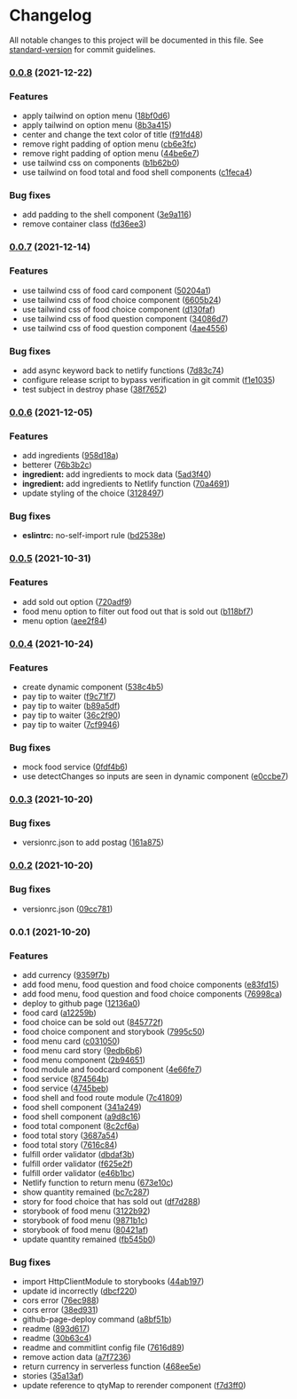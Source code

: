 # Changelog

All notable changes to this project will be documented in this file. See [standard-version](https://github.com/conventional-changelog/standard-version) for commit guidelines.

### [0.0.8](https://github.com/railsstudent/ng-spanish-menu/compare/0.0.7...0.0.8) (2021-12-22)


### Features

* apply tailwind on option menu ([18bf0d6](https://github.com/railsstudent/ng-spanish-menu/commit/18bf0d6b02056f66c15c5a428ecc8a5183df14ba))
* apply tailwind on option menu ([8b3a415](https://github.com/railsstudent/ng-spanish-menu/commit/8b3a415f5e4384867f9fa59182b3e0c92cd4f1cd))
* center and change the text color of title ([f91fd48](https://github.com/railsstudent/ng-spanish-menu/commit/f91fd48298a3749d2dd324f4b13e4dffc08473cf))
* remove right padding of option menu ([cb6e3fc](https://github.com/railsstudent/ng-spanish-menu/commit/cb6e3fc79ef57f4f4544d422abea88afb7fc2336))
* remove right padding of option menu ([44be6e7](https://github.com/railsstudent/ng-spanish-menu/commit/44be6e7603d0a8e255c2c398d11cdfe7d5cc2ad2))
* use tailwind css on components ([b1b62b0](https://github.com/railsstudent/ng-spanish-menu/commit/b1b62b0869b3e794fb7258596a9844aac245677c))
* use tailwind on food total and food shell components ([c1feca4](https://github.com/railsstudent/ng-spanish-menu/commit/c1feca47eefe65a870064fc042ad8ac9a5cf81f0))


### Bug fixes

* add padding to the shell component ([3e9a116](https://github.com/railsstudent/ng-spanish-menu/commit/3e9a11681120c0c9592bdbacf2ec64d8f1b30f58))
* remove container class ([fd36ee3](https://github.com/railsstudent/ng-spanish-menu/commit/fd36ee357b65fc9fb3f4b4f75bb530bbdd66633c))

### [0.0.7](https://github.com/railsstudent/ng-spanish-menu/compare/0.0.6...0.0.7) (2021-12-14)


### Features

* use tailwind css of food card component ([50204a1](https://github.com/railsstudent/ng-spanish-menu/commit/50204a1f6c400866e664a77bb569fede98588641))
* use tailwind css of food choice component ([6605b24](https://github.com/railsstudent/ng-spanish-menu/commit/6605b249315c592dc5e1c25109ed3e0fce4937e2))
* use tailwind css of food choice component ([d130faf](https://github.com/railsstudent/ng-spanish-menu/commit/d130fafacaea85b269c597ed9466c704cbb65a6f))
* use tailwind css of food question component ([34086d7](https://github.com/railsstudent/ng-spanish-menu/commit/34086d7e75bc9725014a61b6731b82e80b40e4c1))
* use tailwind css of food question component ([4ae4556](https://github.com/railsstudent/ng-spanish-menu/commit/4ae4556fcb734f98cd98fb64e66c32464dc78f03))


### Bug fixes

* add async keyword back to netlify functions ([7d83c74](https://github.com/railsstudent/ng-spanish-menu/commit/7d83c74b797c00ca5cb06b83969c26fa7258f644))
* configure release script to bypass verification in git commit ([f1e1035](https://github.com/railsstudent/ng-spanish-menu/commit/f1e10353857e4e3bef2e1019d3df5efd330ec201))
* test subject in destroy phase ([38f7652](https://github.com/railsstudent/ng-spanish-menu/commit/38f7652db9c0db026b74d8beffccd9c83d23c7cf))

### [0.0.6](https://github.com/railsstudent/ng-spanish-menu/compare/0.0.5...0.0.6) (2021-12-05)

### Features

- add ingredients ([958d18a](https://github.com/railsstudent/ng-spanish-menu/commit/958d18a492bd46273c82b1e4237b3b84fc26b356))
- betterer ([76b3b2c](https://github.com/railsstudent/ng-spanish-menu/commit/76b3b2c9363a83f2ff62c0fafc8597b84e1ebc07))
- **ingredient:** add ingredients to mock data ([5ad3f40](https://github.com/railsstudent/ng-spanish-menu/commit/5ad3f4010aa46043843f5213104f8e0be140edc4))
- **ingredient:** add ingredients to Netlify function ([70a4691](https://github.com/railsstudent/ng-spanish-menu/commit/70a4691e92cba38d68b6d7b1f6f79eec4c24225f))
- update styling of the choice ([3128497](https://github.com/railsstudent/ng-spanish-menu/commit/3128497c81b9468a1ebbbdd5ea6c4db136bef0e8))

### Bug fixes

- **eslintrc:** no-self-import rule ([bd2538e](https://github.com/railsstudent/ng-spanish-menu/commit/bd2538e65384b853e1dd661f2acd28ecd885dee6))

### [0.0.5](https://github.com/railsstudent/ng-spanish-menu/compare/0.0.4...0.0.5) (2021-10-31)

### Features

- add sold out option ([720adf9](https://github.com/railsstudent/ng-spanish-menu/commit/720adf900652720936317f5079c461b92446f649))
- food menu option to filter out food out that is sold out ([b118bf7](https://github.com/railsstudent/ng-spanish-menu/commit/b118bf736982868024f9040d961854c7b68b47cd))
- menu option ([aee2f84](https://github.com/railsstudent/ng-spanish-menu/commit/aee2f849cc29f8047e60645d13175371bff203bf))

### [0.0.4](https://github.com/railsstudent/ng-spanish-menu/compare/0.0.3...0.0.4) (2021-10-24)

### Features

- create dynamic component ([538c4b5](https://github.com/railsstudent/ng-spanish-menu/commit/538c4b55b9791c708ec0501bf569e3c9690359ff))
- pay tip to waiter ([f9c71f7](https://github.com/railsstudent/ng-spanish-menu/commit/f9c71f7cfb9e0f19e6cbedb2884999580f50e46b))
- pay tip to waiter ([b89a5df](https://github.com/railsstudent/ng-spanish-menu/commit/b89a5dfb35428da3840b5d41c9f46a7d39d4cbb5))
- pay tip to waiter ([36c2f90](https://github.com/railsstudent/ng-spanish-menu/commit/36c2f90d467ca49162cf8cf3574c7bbee5c863da))
- pay tip to waiter ([7cf9946](https://github.com/railsstudent/ng-spanish-menu/commit/7cf9946b957a78f239ade4a506e9ef51e348450f))

### Bug fixes

- mock food service ([0fdf4b6](https://github.com/railsstudent/ng-spanish-menu/commit/0fdf4b6f63c8573d887f981438f0ff18a0d1e763))
- use detectChanges so inputs are seen in dynamic component ([e0ccbe7](https://github.com/railsstudent/ng-spanish-menu/commit/e0ccbe7ac5b127a7a1b86d38bd4281fe50af6750))

### [0.0.3](https://github.com/railsstudent/ng-spanish-menu/compare/0.0.2...0.0.3) (2021-10-20)

### Bug fixes

- versionrc.json to add postag ([161a875](https://github.com/railsstudent/ng-spanish-menu/commit/161a8759b269c2de74a906623d312d77afb0615c))

### [0.0.2](https://github.com/railsstudent/ng-spanish-menu/compare/0.0.1...0.0.2) (2021-10-20)

### Bug fixes

- versionrc.json ([09cc781](https://github.com/railsstudent/ng-spanish-menu/commit/09cc78101dcb39d4aba5532b263a3672140fea18))

### 0.0.1 (2021-10-20)

### Features

- add currency ([9359f7b](https://github.com/railsstudent/ng-spanish-menu/commit/9359f7b0367b7b8ea96dc3ad1bd7ff9f06490d70))
- add food menu, food question and food choice components ([e83fd15](https://github.com/railsstudent/ng-spanish-menu/commit/e83fd1546d203db90a2896cf9b3748fe5a7608cc))
- add food menu, food question and food choice components ([76998ca](https://github.com/railsstudent/ng-spanish-menu/commit/76998cadc08c24c333fc50dc33bd70a82ba050f0))
- deploy to github page ([12136a0](https://github.com/railsstudent/ng-spanish-menu/commit/12136a0a0193e5126a574d257a678a801013ff7b))
- food card ([a12259b](https://github.com/railsstudent/ng-spanish-menu/commit/a12259bcaed0583259c38db1fb9e2e791cf7b2b0))
- food choice can be sold out ([845772f](https://github.com/railsstudent/ng-spanish-menu/commit/845772f2ef691a55e2d3a087bf76cf692cc4341f))
- food choice component and storybook ([7995c50](https://github.com/railsstudent/ng-spanish-menu/commit/7995c500ceb9518dc554291a23993c279b42b474))
- food menu card ([c031050](https://github.com/railsstudent/ng-spanish-menu/commit/c0310501921d61324f95c575061250c837ac943b))
- food menu card story ([9edb6b6](https://github.com/railsstudent/ng-spanish-menu/commit/9edb6b60046529fe14450535d19a94cca3738d82))
- food menu component ([2b94651](https://github.com/railsstudent/ng-spanish-menu/commit/2b946514f4eb5b639786178105ca0a59b8c05d00))
- food module and foodcard component ([4e66fe7](https://github.com/railsstudent/ng-spanish-menu/commit/4e66fe7a7d0247c45d45f3ca13b6852631f83983))
- food service ([874564b](https://github.com/railsstudent/ng-spanish-menu/commit/874564b67ddc264ec316b4e0180acb587e5a22b5))
- food service ([4745beb](https://github.com/railsstudent/ng-spanish-menu/commit/4745bebfa17da35fab63188256a797a56a614d84))
- food shell and food route module ([7c41809](https://github.com/railsstudent/ng-spanish-menu/commit/7c4180977c7f20ca8f838b9ba844ffc057c1a0b0))
- food shell component ([341a249](https://github.com/railsstudent/ng-spanish-menu/commit/341a249bf95e2c1573e56f5e1b397daab68e66af))
- food shell component ([a9d8c16](https://github.com/railsstudent/ng-spanish-menu/commit/a9d8c166c5521a240f93dc4b8a2561e1472a1279))
- food total component ([8c2cf6a](https://github.com/railsstudent/ng-spanish-menu/commit/8c2cf6aed65e8dbbf60fd74335074aebf33c6a78))
- food total story ([3687a54](https://github.com/railsstudent/ng-spanish-menu/commit/3687a545fe55c598452b71ad8f2d09de3b285cec))
- food total story ([7616c84](https://github.com/railsstudent/ng-spanish-menu/commit/7616c845f0f3ed9123229fac72d7485490f850f2))
- fulfill order validator ([dbdaf3b](https://github.com/railsstudent/ng-spanish-menu/commit/dbdaf3bb66b4792ecf40a7d3c46c2035b1beaebb))
- fulfill order validator ([f625e2f](https://github.com/railsstudent/ng-spanish-menu/commit/f625e2f487a3914c146a4e6e19f3e33476d84d99))
- fulfill order validator ([e46b1bc](https://github.com/railsstudent/ng-spanish-menu/commit/e46b1bccbdacd78aabaa8bf98c5bdf82374cf0af))
- Netlify function to return menu ([673e10c](https://github.com/railsstudent/ng-spanish-menu/commit/673e10cd986caac2160b50183fc0df4c6a769323))
- show quantity remained ([bc7c287](https://github.com/railsstudent/ng-spanish-menu/commit/bc7c2876f09de1c5a73103e10467bbd9c3f18bc4))
- story for food choice that has sold out ([df7d288](https://github.com/railsstudent/ng-spanish-menu/commit/df7d28899daf32353cced50619d9f594a72f276b))
- storybook of food menu ([3122b92](https://github.com/railsstudent/ng-spanish-menu/commit/3122b920f63f73b4e239fea612eee3cf7e9cdbf4))
- storybook of food menu ([9871b1c](https://github.com/railsstudent/ng-spanish-menu/commit/9871b1ca8bed00d80927705746b4384f3e87f98d))
- storybook of food menu ([80421af](https://github.com/railsstudent/ng-spanish-menu/commit/80421af6b19ee8a91b100c6e4877a30266817c15))
- update quantity remained ([fb545b0](https://github.com/railsstudent/ng-spanish-menu/commit/fb545b0142e084e2583ec3f17f6d6fed2886f49b))

### Bug fixes

- import HttpClientModule to storybooks ([44ab197](https://github.com/railsstudent/ng-spanish-menu/commit/44ab197921baab91c5e73f1f0126d01a826290b5))
- update id incorrectly ([dbcf220](https://github.com/railsstudent/ng-spanish-menu/commit/dbcf22022c4084424524fb12770214e02271d4bc))
- cors error ([76ec988](https://github.com/railsstudent/ng-spanish-menu/commit/76ec988cb4691c0edd9af74001348612fa267049))
- cors error ([38ed931](https://github.com/railsstudent/ng-spanish-menu/commit/38ed931a85eee48fd27a1978d10d23641d149eb3))
- github-page-deploy command ([a8bf51b](https://github.com/railsstudent/ng-spanish-menu/commit/a8bf51b703a3ab1b2ff238d138e453ca90627f76))
- readme ([893d617](https://github.com/railsstudent/ng-spanish-menu/commit/893d6173072fa05c81e22ab498134ddf6893f1af))
- readme ([30b63c4](https://github.com/railsstudent/ng-spanish-menu/commit/30b63c47dfd99384ba156b533568e5f9acaf50aa))
- readme and commitlint config file ([7616d89](https://github.com/railsstudent/ng-spanish-menu/commit/7616d89051e2478a72565c960e23dc2044a00215))
- remove action data ([a7f7236](https://github.com/railsstudent/ng-spanish-menu/commit/a7f7236de108d58554981b28c9692426b0ee2466))
- return currency in serverless function ([468ee5e](https://github.com/railsstudent/ng-spanish-menu/commit/468ee5e2e4f554d30b56b6905d46d1c322c1a451))
- stories ([35a13af](https://github.com/railsstudent/ng-spanish-menu/commit/35a13af681b7a4d311e7f550d1b876d6695348ee))
- update reference to qtyMap to rerender component ([f7d3ff0](https://github.com/railsstudent/ng-spanish-menu/commit/f7d3ff0bbfef85ea9cb176dec41d6177af3cfee6))
